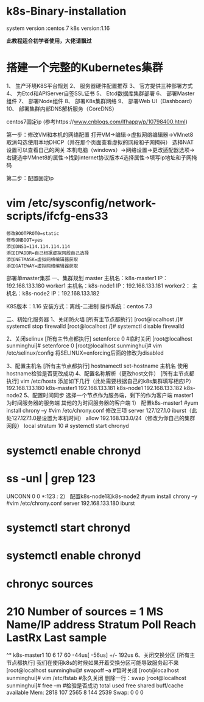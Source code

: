 # k8s-Binary-installation
system version :centos 7   k8s version:1.16 

**此教程适合初学者使用，大佬请飘过**


# 搭建一个完整的Kubernetes集群

1、	生产环境K8S平台规划
2、	服务器硬件配置推荐
3、	官方提供三种部署方式
4、	为Etcd和APIServer自签SSL证书
5、	Etcd数据库集群部署
6、	部署Master组件
7、	部署Node组件
8、	部署K8s集群网络
9、	部署Web UI（Dashboard）
10、	部署集群内部DNS解析服务（CoreDNS）




centos7固定ip  (参考https://www.cnblogs.com/lfhappy/p/10798400.html)

第一步：修改VM和本机的网络配置
打开VM->编辑->虚拟网络编辑器->VMnet8
取消勾选使用本地DHCP（并在那个页面查看虚拟的网段和子网掩码）
选择NAT设置可以查看自己的网关
本机电脑（windows）->网络设置->更改适配器选项->右键选中VMnet8的属性->找到internet协议版本4选择属性->填写ip地址和子网掩码

第二步：配置固定ip
# vim /etc/sysconfig/network-scripts/ifcfg-ens33
	修改BOOTPROT0=static
	修改ONBOOT=yes
	添加DNS1=114.114.114.114
	添加IPADDR=自己根据虚拟网段自己选择
	添加NETMASK=虚拟网络编辑器获取
	添加GATEWAY=虚拟网络编辑器获取


部署单master集群
一、集群规划
	master
		主机名：k8s-master1
		IP：192.168.133.180
	worker1
		主机名：k8s-node1
		IP：192.168.133.181
	worker2：
		主机名：k8s-node2
		IP：192.168.133.182

K8S版本：1.16
安装方式：离线-二进制
操作系统：centos 7.3


二、初始化服务器
 1、关闭防火墙
	[所有主节点都执行]
[root@localhost /]# systemctl stop firewalld
[root@localhost /]# systemctl disable firewalld

2、关闭selinux
[所有主节点都执行]
setenforce 0  #临时关闭
[root@localhost sunminghui]# setenforce 0
[root@localhost sunminghui]# vim /etc/selinux/config
将SELINUX=enforcing后面的修改为disabled

3、配置主机名
[所有主节点都执行]
hostnamectl set-hostname 主机名
使用hostname检验是否更改成功
 4、配置名称解析（更改host文件）
[所有主节点都执行]
vim /etc/hosts
添加如下几行（此处需要根据自己的k8s集群填写相应IP）
192.168.133.180 k8s-master1
192.168.133.181 k8s-node1
192.168.133.182 k8s-node2
 5、配置时间同步
	选择一个节点作为服务端，剩下的作为客户端
	master1为时间服务器的服务端
	其他的为时间服务器的客户端
1）	配置k8s-master1
#yum install chrony –y
#vim /etc/chrony.conf
修改三项
	server 127.127.1.0 iburst（此处127.127.1.0是设置为本机时间）
	allow 192.168.133.0/24（修改为你自己的集群网段）
	local stratum 10
	# systemctl start chronyd
# systemctl enable chronyd
# ss -unl | grep 123
UNCONN     0      0            *:123                      *:*
2）	配置k8s-node1和k8s-node2
#yum install chrony –y
#vim /etc/chrony.conf
		server 192.168.133.180 iburst
# systemctl start chronyd
# systemctl enable chronyd
# chronyc sources
210 Number of sources = 1
MS Name/IP address         Stratum Poll Reach LastRx Last sample               
===============================================================================
^* k8s-master1                  10   6    17    60    -44us[  -56us] +/-  192us
 6、关闭交换分区
[所有主节点都执行]
我们在使用k8s的时候如果开着交换分区可能导致服务起不来
[root@localhost sunminghui]# swapoff –a  #暂时关闭
[root@localhost sunminghui]# vim /etc/fstab #永久关闭
删除一行：swap
[root@localhost sunminghui]# free –m #检验是否成功
                total        used        free      shared  buff/cache   available
Mem:           2818         107        2565           8         144        2539
Swap:             0           0           0



